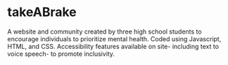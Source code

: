 # takeABrake
A website and community created by three high school students to encourage individuals to prioritize mental health. Coded using Javascript, HTML, and CSS. Accessibility features available on site- including text to voice speech- to promote inclusivity.
